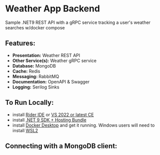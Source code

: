 # Weather App Backend
Sample .NET9 REST API with a gRPC service tracking a user's weather searches w/docker compose

## Features:
  - __Presentation:__ Weather REST API
  - __Other Service(s):__ Weather gRPC service
  - __Database:__ MongoDB
  - __Cache:__ Redis
  - __Messaging:__ RabbitMQ
  - __Documentation:__ OpenAPI & Swagger
  - __Logging:__ Serilog Sinks

## To Run Locally: 
  - install [Rider IDE](https://www.jetbrains.com/rider/) or [VS 2022 or latest CE](https://visualstudio.microsoft.com/vs/community/) 
  - install [.NET 9 SDK + Hosting Bundle](https://dotnet.microsoft.com/en-us/download/dotnet/9.0)
  - install [Docker Desktop](https://www.docker.com/products/docker-desktop/) and get it running. Windows users will need to install [WSL2](https://learn.microsoft.com/en-us/windows/wsl/install)

## Connecting with a MongoDB client: 

